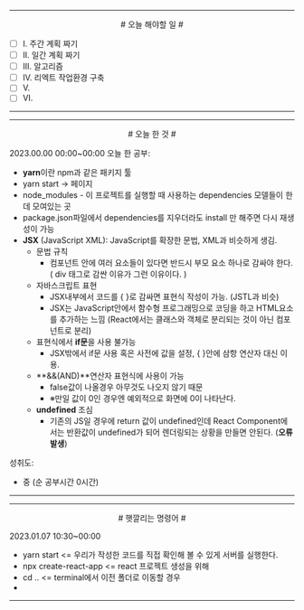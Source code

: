 
----

<div align='center'>
# 오늘 해야할 일 #
</div>

- [ ]  Ⅰ. 주간 계획 짜기
- [ ]  Ⅱ. 일간 계획 짜기
- [ ]  Ⅲ. 알고리즘
- [ ]  Ⅳ. 리엑트 작업환경 구축
- [ ]  Ⅴ. 
- [ ]  Ⅵ. 
----



----

<div align="center"># 오늘 한 것 #</div>

2023.00.00 00:00~00:00 
오늘 한 공부: 
- **yarn**이란 npm과 같은 패키지 툴
- yarn start -> 페이지
- node_modules - 이 프로젝트를 실행할 때 사용하는 dependencies 모델들이 한데 모여있는 곳
- package.json파일에서 dependencies를 지우더라도  install 만 해주면 다시 재생성이 가능
- **JSX** (JavaScript XML): JavaScript를 확장한 문법, XML과 비슷하게 생김.
	- 문법 규칙
		- 컴포넌트 안에 여러 요소들이 있다면 반드시 부모 요소 하나로 감싸야 한다. ( div 태그로 감싼 이유가 그런 이유이다. )
	- 자바스크립트 표현
		- JSX내부에서 코드를 { }로 감싸면 표현식 작성이 가능. (JSTL과 비슷)
		- JSX는 JavaScript안에서 함수형 프로그래밍으로 코딩을 하고 HTML요소를 추가하는 느낌 (React에서는 클래스와 객체로 분리되는 것이 아닌 컴포넌트로 분리)
	- 표현식에서 **if문**을 사용 불가능
		- JSX밖에서 if문 사용 혹은 사전에 값을 설정, { }안에 삼항 연산자 대신 이용.
	- **&&(AND)**연산자 표현식에 사용이 가능
		- false값이 나올경우 아무것도 나오지 않기 때문
		- ※만일 값이 0인 경우엔 예외적으로 화면에 0이 나타난다.
	- **undefined** 조심
		- 기존의 JS일 경우에 return 값이 undefined인데 React Component에서는 반환값이 undefined가 되어 렌더링되는 상황을 만들면 안된다. (**오류발생**)

성취도: 
- 중 (순 공부시간 0시간)


----


----

<div align="center"># 햇깔리는 명령어 #</div>

2023.01.07 10:30~00:00 

- yarn start <= 우리가 작성한 코드를 직접 확인해 볼 수 있게 서버를 실행한다.
- npx create-react-app <= react 프로젝트  생성을 위해
- cd .. <= terminal에서 이전 폴더로 이동할 경우
- 

----